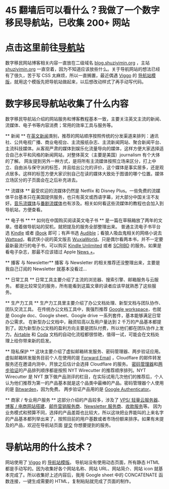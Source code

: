 # 45 翻墙后可以看什么？我做了一个数字移民导航站，已收集 200+ 网站

# 点击这里前往[导航站](https://shuziyimin.org/index.html?refer=blog-title)
<!-- more -->

数字移民网站博客相关内容一直放在二级域名 [blog.shuziyimin.org](https://blog.shuziyimin.org/) ，主站 [shuziyimin.org](https://shuziyimin.org/) 一直空着，因为不知道应该放些什么。关于导航网站的想法已经有了很久，苦于写 CSS 太麻烦，所以一直搁置，最近偶遇 [Viggo]() 的 [导航站模版]()，就用这个模版先把导航站做起来，以后想改动样式了再手动写代码。

# 数字移民导航站收集了什么内容
数字移民导航站介绍的网站服务和博客教程基本一致，主要关注英文主流的新闻、流媒体、电子书等内容消费；常用的效率工具与服务等。

** 新闻 **
在[英文新闻](https://shuziyimin.org/#news-agency-1-1)类别，推荐的网站顺序按照传统的分发渠道来排列：通讯社、公共电视广播、商业电视台、主流报纸杂志、主流新闻网站、聚合新闻平台、主流科技媒体。从客观严肃的媒体到娱乐化流量导向的媒体，这样方便大家选择适合自己水平和风格的新闻网站，对整体英文（主要是美国）journalism 有个大体的了解。
网友提到另外一种方式，是将所有主流媒体按照立场来区分，打上中立、自由派与保守派的标签，并且给出公允的评价，这个媒体是事实居多，还是观点居多。这样的标签方便大家识别自己在读的媒体大致处于图谱的哪个位置。媒体立场区分的子页面会在之后补充进去。

** 流媒体 **
最受欢迎的流媒体仍然是 Netflix 和 Disney Plus。一些免费的流媒体平台基本只在美国提供服务，也只有英文或西语字幕，对大部分中国关注不友好。[音乐流媒体](https://shuziyimin.org/#streaming-misic-2-4)与[番剧流媒体](https://shuziyimin.org/#streaming-animation-2-5)也有涉及。相关如何看这些流媒体的教程也会加入到导航站，方便查看。

** 电子书 **
** 如何在中国购买阅读英文电子书 ** 是一篇在草稿箱放了两年的文章。借着做导航站的契机，就把提及的服务全部整理出来。
普通主流电子书平台选 [Kindle](https://shuziyimin.org/#ebook-3-1) 或者 [iBook](https://shuziyimin.org/#ebook-3-1) 即可；有声书选 [Audible](https://shuziyimin.org/#ebook-audio-3-2)；看狼人吸血鬼相关的网络小说去 [Wattpad](https://shuziyimin.org/#ebook-web-3-4)，看武侠小说的英文版去 [WuxiaWorld](https://shuziyimin.org/#ebook-web-3-4)。只是偶尔看两本书，并不一定要最新最流行的电子书，可以购买 [Kindle Unlimited](https://shuziyimin.org/#ebook-subscription-3-5) 或者 [SCRIBD](https://shuziyimin.org/#ebook-subscription-3-5) 的服务。如果是看电子杂志，那最不应该错过 Apple [News +](https://shuziyimin.org/#ebook-3-1)。

** 播客 与 Newsletter**
播客 与 Newsletter 的相关推荐还没整理出来，主要是我自己订阅的 Newsletter 就基本没看过…

** 日常工具 **
日常工具主要介绍了主流的浏览器、搜索引擎、邮箱服务与云服务。
都是比较常见的服务，所有能看到这篇文章的读者应该早就熟悉了这些服务。

** 生产力工具 **
生产力工具里主要介绍了办公文档处理、新型文档与团队协作、团队交流工具。
在传统办公文档工具中，我强烈推荐 [Google workspace](https://shuziyimin.org/tools.html#productivity-doc-7-1)，也就是 Google doc、Google sheet、Google drive 一系列套件，基本能够满足日常办公需求。
在新型办公文档中，融资较高以及用户量达到 2 千万的产品基本都提到了。因为新型办公文档的盈利方向主要是团队付费，所以他们都在团队协作上发力。[Airtable](https://shuziyimin.org/tools.html#productivity-team-7-2) 和 [Coda](https://shuziyimin.org/tools.html#productivity-team-7-2) 文档的自动化流程都很惊艳，值得一试，可能会在文档处理上给你带来新的启发。

** 隐私保护 **
这块主要介绍了虚拟邮箱转发服务、密码管理器、两步验证应用。
虚拟邮箱转发服务目前个人在使用的是 [Forward Email](https://shuziyimin.org/tools.html#privacy-mail-forwarder-8-1) ，Cloudflare 的邮件转发服务还在邀请内测中，开放之后估计会选择 Cloudflare 的服务。
[密码管理器](https://shuziyimin.org/tools.html#privacy-password-manager-8-2)和[两步验证](https://shuziyimin.org/tools.html#privacy-mfa-8-3)的产品排列顺序都是按照  NYT Wirecutter 的推荐顺序排列。NYT Wirecutter 是 NYT 旗下做产品测评的栏目，在实际试用几次他们的推荐后，个人认为他们推荐为第一的产品基本就是这个品类中最棒的产品。密码管理器个人使用的是 [Bitwarden](https://shuziyimin.org/tools.html#privacy-password-manager-8-2)，因为免费。 两步验证产品用的是 [Google Authenticator](https://shuziyimin.org/tools.html#privacy-mfa-8-3)。

** 商家 / 专业用户服务 **
这部分介绍的产品较多，涉及了 [VPS/ 轻量云服务器](https://shuziyimin.org/tools.html#sme-vps-9-1)、[博客 / 电商网站搭建](https://shuziyimin.org/tools.html#sme-website-builder-9-2)、[邮件营销服务商](https://shuziyimin.org/tools.html#sme-mail-9-3)、[Newsletter 服务商](https://shuziyimin.org/tools.html#sme-newsletter-9-4)、[收款服务](https://shuziyimin.org/tools.html#sme-payment-9-5)等。
因为业务模式和预算不同，选择的产品差距也比较大，所以这块把业界能叫的上来名字的产品基本都列举出来了，按照目前的用户基数或者市场份额来排序。如果有未提及的产品，欢迎在导航站页面 [提交]() 你想要提到的服务。


# 导航站用的什么技术？
网站使用了 [Viggo]() 的 [导航站模版]()。
导航站没有使用动态页面，所有静态 HTML 都是手动写的。因为收集好各个网站名称、网站 URL、网站简介、网站 icon 就基本完成了。所以收集好上述内容后，我用 Google sheet 中的 CONCATENATE  函数连接，一键生成需要的 HTML，复制粘贴就完成了页面的制作。
